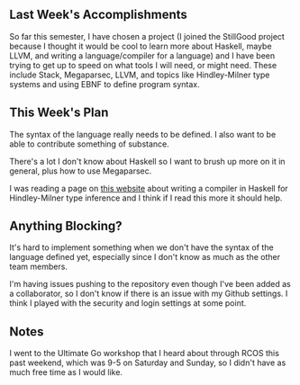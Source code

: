 ## Last Week's Accomplishments

<!-- > In this section, you can write about what you accomplished in the previous week. -->

<!-- > This past week, I was able to implement the the dialog box for creating a new user in the front end. I \ -->
<!-- > learned how to send requests in JavaScript to the backend API. -->
So far this semester, I have chosen a project (I joined the StillGood project because I thought it would be cool
to learn more about Haskell, maybe LLVM, and writing a language/compiler for a language) and I have been trying
to get up to speed on what tools I will need, or might need. These include Stack, Megaparsec, LLVM, and topics
like Hindley-Milner type systems and using EBNF to define program syntax.

## This Week's Plan

<!-- > In this section, you can write about what you have planned for next week. -->

<!-- > After my accomplishments from last week, I plan to add accessibility features to the user creation dialog box. \ -->
<!-- > I also plan on attending the git workshop this week. -->
The syntax of the language really needs to be defined. I also want to be able to contribute something of substance.

There's a lot I don't know about Haskell so I want to brush up more on it in general, plus how to use Megaparsec.

I was reading a page on [this website](http://dev.stephendiehl.com/fun/index.html) about writing a compiler in Haskell
 for Hindley-Milner type inference and I think if I read this more it should help.

## Anything Blocking?

<!-- > In this section, you can write about any blockers that you are having trouble in the project. -->

<!-- > I don't know how to test the accessibility features I am going to be implementing this week, so i am going to \ -->
<!-- > ask my mentors if they have any suggestions. -->
It's hard to implement something when we don't have the syntax of the language defined yet, especially since I don't
know as much as the other team members.

I'm having issues pushing to the repository even though I've been added as a collaborator, so I don't know if there is
an issue with my Github settings. I think I played with the security and login settings at some point.

## Notes

<!-- > This is an optional section for any sort of information that does not fall under any of the other categories. -->
I went to the Ultimate Go workshop that I heard about through RCOS this past weekend, which was 9-5 on Saturday and
Sunday, so I didn't have as much free time as I would like.
